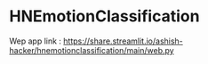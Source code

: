 # HNEmotionClassification
Wep app link : https://share.streamlit.io/ashish-hacker/hnemotionclassification/main/web.py
